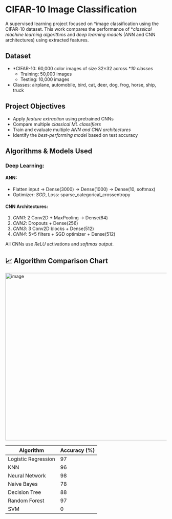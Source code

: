 # CIFAR-10 Image Classification

A supervised learning project focused on *image classification using the CIFAR-10 dataset. This work compares the performance of **classical machine learning algorithms* and *deep learning models* (ANN and CNN architectures) using extracted features.

## Dataset

- *CIFAR-10: 60,000 color images of size 32×32 across **10 classes*
  - Training: 50,000 images
  - Testing: 10,000 images
- Classes: airplane, automobile, bird, cat, deer, dog, frog, horse, ship, truck

## Project Objectives

- Apply *feature extraction* using pretrained CNNs
- Compare multiple *classical ML classifiers*
- Train and evaluate multiple *ANN and CNN architectures*
- Identify the *best-performing model* based on test accuracy

## Algorithms & Models Used
### Deep Learning:
#### ANN:
- Flatten input → Dense(3000) → Dense(1000) → Dense(10, softmax)
- Optimizer: *SGD*, Loss: sparse_categorical_crossentropy

#### CNN Architectures:
1. *CNN1*: 2 Conv2D + MaxPooling → Dense(64)
2. *CNN2*: Dropouts + Dense(256)
3. *CNN3*: 3 Conv2D blocks + Dense(512)
4. *CNN4*: 5×5 filters + SGD optimizer + Dense(512)

All CNNs use *ReLU* activations and *softmax output*.


## 📈 Algorithm Comparison Chart

<img width="855" height="523" alt="image" src="https://github.com/user-attachments/assets/6356f3c8-1f30-4e47-b304-758fc81747ae" />

| Algorithm        | Accuracy (%) |
|------------------|--------------|
| Logistic Regression | 97 |
| KNN                | 96 |
| Neural Network     | 98 |
| Naive Bayes        | 78 |
| Decision Tree      | 88 |
| Random Forest      | 97 |
| SVM                | 0 |
